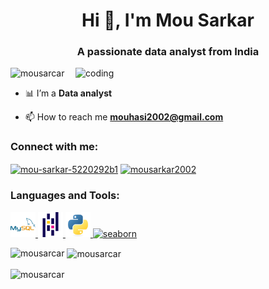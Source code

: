 <h1 align="center">Hi 👋, I'm Mou Sarkar</h1>
<h3 align="center">A passionate data analyst from India</h3>
<img align="right" alt="coding"width="400"src="https://mir-s3-cdn-cf.behance.net/project_modules/disp/601014116770475.6068beff4640a.gif"
<p align="left"> <img src="https://komarev.com/ghpvc/?username=mousarcar&label=Profile%20views&color=0e75b6&style=flat" alt="mousarcar" /> </p>

- 📊 I’m a **Data analyst**

- 📫 How to reach me **mouhasi2002@gmail.com**

<h3 align="left">Connect with me:</h3>
<p align="left">
<a href="https://linkedin.com/in/mou-sarkar-5220292b1" target="blank"><img align="center" src="https://raw.githubusercontent.com/rahuldkjain/github-profile-readme-generator/master/src/images/icons/Social/linked-in-alt.svg" alt="mou-sarkar-5220292b1" height="30" width="40" /></a>
<a href="https://kaggle.com/mousarkar2002" target="blank"><img align="center" src="https://raw.githubusercontent.com/rahuldkjain/github-profile-readme-generator/master/src/images/icons/Social/kaggle.svg" alt="mousarkar2002" height="30" width="40" /></a>
</p>

<h3 align="left">Languages and Tools:</h3>
<p align="left"> <a href="https://www.mysql.com/" target="_blank" rel="noreferrer"> <img src="https://raw.githubusercontent.com/devicons/devicon/master/icons/mysql/mysql-original-wordmark.svg" alt="mysql" width="40" height="40"/> </a> <a href="https://pandas.pydata.org/" target="_blank" rel="noreferrer"> <img src="https://raw.githubusercontent.com/devicons/devicon/2ae2a900d2f041da66e950e4d48052658d850630/icons/pandas/pandas-original.svg" alt="pandas" width="40" height="40"/> </a> <a href="https://www.python.org" target="_blank" rel="noreferrer"> <img src="https://raw.githubusercontent.com/devicons/devicon/master/icons/python/python-original.svg" alt="python" width="40" height="40"/> </a> <a href="https://seaborn.pydata.org/" target="_blank" rel="noreferrer"> <img src="https://seaborn.pydata.org/_images/logo-mark-lightbg.svg" alt="seaborn" width="40" height="40"/> </a> </p>

<p><img align="left" src="https://github-readme-stats.vercel.app/api/top-langs?username=mousarcar&show_icons=true&locale=en&layout=compact" alt="mousarcar" /></p>

<p>&nbsp;<img align="center" src="https://github-readme-stats.vercel.app/api?username=mousarcar&show_icons=true&locale=en" alt="mousarcar" /></p>

<p><img align="center" src="https://github-readme-streak-stats.herokuapp.com/?user=mousarcar&" alt="mousarcar" /></p>


